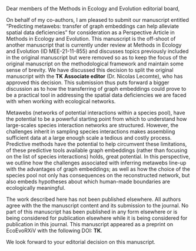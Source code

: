 Dear members of the Methods in Ecology and Evolution editorial board,

On behalf of my co-authors, I am pleased to submit our manuscript entitled
“Predicting metawebs: transfer of graph embeddings can help alleviate spatial
data deficiencies” for consideration as a Perspective Article in Methods in
Ecology and Evolution. This manuscript is the off-shoot of another manuscript
that is currently under review at Methods in Ecology and Evolution (ID
MEE-21-11-855) and discusses topics previously included in the original
manuscript but were removed so as to keep the focus of the original manuscript
on the methodological framework and maintain some sense of brevity. We have
discussed this decision to split the original manuscript with the **TK**
**Associate editor** (Dr. Nicolas Lecomte), who has approved this decision. This
submission thus puts forward a bigger discussion as to how the transferring of
graph embeddings could prove to be a practical tool in addressing the spatial
data deficiencies we are faced with when working with ecological networks.

Metawebs (networks of potential interactions within a species pool), have the
potential to be a powerful starting point from which to understand how
large-scales species interaction networks are structured. However, the
challenges inherit in sampling species interactions makes assembling sufficient
data at a large enough scale a tedious and costly process. Predictive methods
have the potential to help circumvent these limitations, of these predictive
tools available graph embeddings (rather than focusing on the list of species
interactions) holds, great potential. In this perspective, we outline how the
challenges associated with inferring metawebs line-up with the advantages of
graph embeddings; as well as how the choice of the species pool not only has
consequences on the reconstructed network, but also embeds hypotheses about
which human-made boundaries are ecologically meaningful.

The work described here has not been published elsewhere. All authors agree with
the the manuscript content and its submission to the journal. No part of this
manuscript has been published in any form elsewhere or is being considered for
publication elsewhere while it is being considered for publication in this
journal. This manuscript appeared as a preprint on EcoEvoRXiV with the following
DOI: **TK**.

We look forward to your editorial decision on this manuscript.